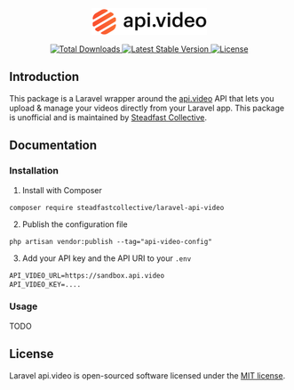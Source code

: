 <p align="center"><img src="/api-video.svg" alt="Logo api.video"></p>

<p align="center">
    <a href="https://packagist.org/packages/steadfastcollective/laravel-api-video">
        <img src="https://img.shields.io/packagist/dt/steadfastcollective/laravel-api-video" alt="Total Downloads">
    </a>
    <a href="https://packagist.org/packages/steadfastcollective/laravel-api-video">
        <img src="https://img.shields.io/packagist/v/steadfastcollective/laravel-api-video" alt="Latest Stable Version">
    </a>
    <a href="https://packagist.org/packages/steadfastcollective/laravel-api-video">
        <img src="https://img.shields.io/packagist/l/steadfastcollective/laravel-api-video" alt="License">
    </a>
</p>

## Introduction

This package is a Laravel wrapper around the [api.video](https://api.video) API that lets you upload & manage your videos directly from your Laravel app. This package is unofficial and is maintained by [Steadfast Collective](https://steadfastcollective.com).

## Documentation

### Installation

1. Install with Composer

```
composer require steadfastcollective/laravel-api-video
```

2. Publish the configuration file

```
php artisan vendor:publish --tag="api-video-config"
```

3. Add your API key and the API URI to your `.env`

```
API_VIDEO_URL=https://sandbox.api.video
API_VIDEO_KEY=....
```

### Usage

TODO

## License

Laravel api.video is open-sourced software licensed under the [MIT license](LICENSE.md).
